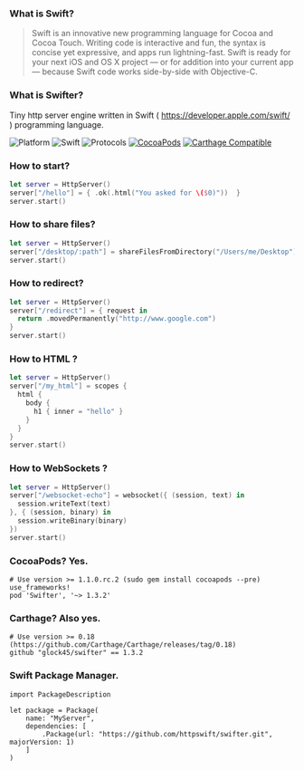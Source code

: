 ### What is Swift?

>Swift is an innovative new programming language for Cocoa and Cocoa Touch. Writing code is interactive and fun, the syntax is concise yet expressive, and apps run lightning-fast. Swift is ready for your next iOS and OS X project — or for addition into your current app — because Swift code works side-by-side with Objective-C.

### What is Swifter?

Tiny http server engine written in Swift ( https://developer.apple.com/swift/ ) programming language.

![Platform](https://img.shields.io/badge/Platform-Linux%20&%20OSX-4BC51D.svg?style=flat)
![Swift](https://img.shields.io/badge/Swift-2.2/3.0--dev-4BC51D.svg?style=flat)
![Protocols](https://img.shields.io/badge/Protocols-HTTP%201.1%20&%20WebSockets-4BC51D.svg?style=flat)
[![CocoaPods](https://img.shields.io/cocoapods/v/Swifter.svg?style=flat)]()
[![Carthage Compatible](https://img.shields.io/badge/Carthage-compatible-4BC51D.svg?style=flat)](https://github.com/Carthage/Carthage)

### How to start?
```swift
let server = HttpServer()
server["/hello"] = { .ok(.html("You asked for \($0)"))  }
server.start()
```
### How to share files?
```swift
let server = HttpServer()
server["/desktop/:path"] = shareFilesFromDirectory("/Users/me/Desktop")
server.start()
```
### How to redirect?
```swift
let server = HttpServer()
server["/redirect"] = { request in
  return .movedPermanently("http://www.google.com")
}
server.start()
```
### How to HTML ?
```swift
let server = HttpServer()
server["/my_html"] = scopes { 
  html {
    body {
      h1 { inner = "hello" }
    }
  }
}
server.start()
```
### How to WebSockets ?
```swift
let server = HttpServer()
server["/websocket-echo"] = websocket({ (session, text) in
  session.writeText(text)
}, { (session, binary) in
  session.writeBinary(binary)
})
server.start()
```
### CocoaPods? Yes.
```
# Use version >= 1.1.0.rc.2 (sudo gem install cocoapods --pre)
use_frameworks!
pod 'Swifter', '~> 1.3.2'
```

### Carthage? Also yes.
```
# Use version >= 0.18 (https://github.com/Carthage/Carthage/releases/tag/0.18)
github "glock45/swifter" == 1.3.2
```

### Swift Package Manager.
```
import PackageDescription

let package = Package(
    name: "MyServer",
    dependencies: [
        .Package(url: "https://github.com/httpswift/swifter.git", majorVersion: 1)
    ]
)
```

